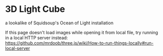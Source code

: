 # 3D Light Cube

a lookalike of Squidsoup's Ocean of Light installation

If this page doesn't load images while opening it from local file,
try running in a local HTTP server instead:
https://github.com/mrdoob/three.js/wiki/How-to-run-things-locally#run-local-server